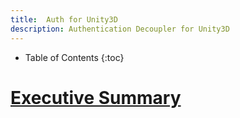 ```yaml
---
title:  Auth for Unity3D
description: Authentication Decoupler for Unity3D
---
```

* Table of Contents
{:toc}
# [Executive Summary](http://www.askowl.net/)
